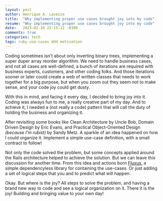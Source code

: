 ```yaml
---
layout: post
author: Henrique A. Lavezzo
title:  "Why implementing proper use cases brought joy into my code"
resume: "Why implementing proper use cases brought joy into my code"
date:   2023-02-10 22:15:12 -0300
comments: true
categories: tech
tags: ruby use-cases ddd motivation
---
```


Coding sometimes isn't about only inverting binary trees, implementing a super duper array reorder algorithm. We need to handle business cases, and not all cases are well-defined, a bunch of iterations are required with business experts, customers, and other coding folks. And those iterations sooner or later could create a web of written classes that needs to work together for a big purpose, but when you zoom out they seem not to make sense, and your code joy could get dusty.

With this in mind, and facing it every day, I decided to bring joy into it. Coding was always fun to me, a really creative part of my day. And to achieve it, I needed a (not really a code) pattern that will call the duty of holding the business and organizing it.

After revisiting some books like Clean Architecture by Uncle Bob, Domain Driven Design by Eric Evans, and Practical Object-Oriented Design _(because I’m rubist)_ by Sandy Metz. A sparkle of an idea happened on how I could organize it. Implement a simple use-case definition, with a small contract to follow!

Not only the code solved the problem, but some concepts applied around the Rails architecture helped to achieve the solution. But we can leave this discussion for another time.
From this idea and actions born [Fluxus](https://github.com/Rynaro/fluxus), a simple dependencyless library for containing the use-cases. Or just adding a set of logical steps that you and to predict what will happen.

Okay. But where is the joy? All steps to solve the problem, and having a brand new way to code and see a logical organization on it. There it is the joy! Building and bringing value to your own day!
